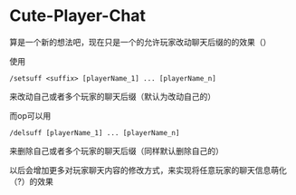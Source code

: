 # Cute-Player-Chat

算是一个新的想法吧，现在只是一个的允许玩家改动聊天后缀的的效果（）

使用
~~~
/setsuff <suffix> [playerName_1] ... [playerName_n]
~~~
来改动自己或者多个玩家的聊天后缀（默认为改动自己的）

而op可以用
~~~
/delsuff [playerName_1] ... [playerName_n]
~~~
来删除自己或者多个玩家的聊天后缀（同样默认删除自己的）

以后会增加更多对玩家聊天内容的修改方式，来实现将任意玩家的聊天信息萌化（?）的效果
